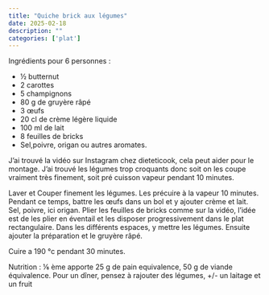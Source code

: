 ```yaml
---
title: "Quiche brick aux légumes"
date: 2025-02-18
description: ""
categories: ['plat']
---
```

Ingrédients pour 6 personnes :

- ½ butternut
- 2 carottes
- 5 champignons
- 80 g de gruyère râpé
- 3 œufs
- 20 cl de crème légère liquide
- 100 ml de lait
- 8 feuilles de bricks
- Sel,poivre, origan ou autres aromates.
  
J’ai trouvé la vidéo sur Instagram chez dieteticook, cela peut aider pour le montage.
J’ai trouvé les légumes trop croquants donc soit on les coupe vraiment très finement,
soit pré cuisson vapeur pendant 10 minutes.

Laver et Couper finement les légumes. Les précuire à la vapeur 10 minutes.
Pendant ce temps, battre les œufs dans un bol et y ajouter crème et lait. Sel, poivre,
ici origan.
Plier les feuilles de bricks comme sur la vidéo, l’idée est de les plier en éventail et les
disposer progressivement dans le plat rectangulaire.
Dans les différents espaces, y mettre les légumes. Ensuite ajouter la préparation et
le gruyère râpé.

Cuire a 190 °c pendant 30 minutes.

Nutrition : ⅙ ème apporte 25 g de pain equivalence, 50 g de viande équivalence.
Pour un dîner, pensez à rajouter des légumes, +/- un laitage et un fruit